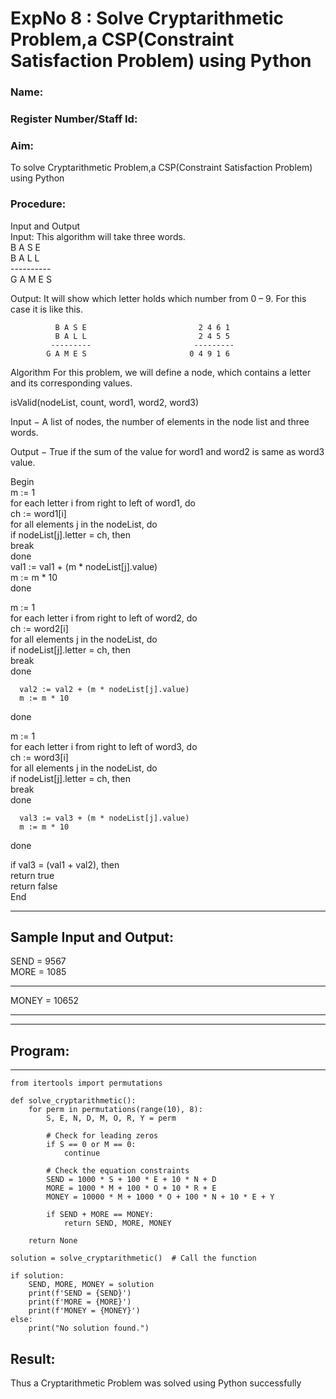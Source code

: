 <h1>ExpNo 8 : Solve Cryptarithmetic Problem,a CSP(Constraint Satisfaction Problem) using Python</h1> 
<h3>Name:               </h3>
<h3>Register Number/Staff Id:       </h3>
<H3>Aim:</H3>
<p>
    To solve Cryptarithmetic Problem,a CSP(Constraint Satisfaction Problem) using Python
</p>
<h3>Procedure:</h3>
Input and Output
<br>Input:
This algorithm will take three words.
<br> B A S E<br>
    B A L L<br>
           ----------<br>
           G A M E S<br>

Output:
It will show which letter holds which number from 0 – 9.
For this case it is like this.

              B A S E                         2 4 6 1
              B A L L                         2 4 5 5
             ---------                       ---------
            G A M E S                       0 4 9 1 6
Algorithm
For this problem, we will define a node, which contains a letter and its corresponding values.<br>

isValid(nodeList, count, word1, word2, word3)<br>

Input − A list of nodes, the number of elements in the node list and three words.<br>

Output − True if the sum of the value for word1 and word2 is same as word3 value.<br>

Begin<br>
   m := 1<br>
   for each letter i from right to left of word1, do<br>
      ch := word1[i]<br>
      for all elements j in the nodeList, do<br>
         if nodeList[j].letter = ch, then<br>
            break<br>
      done<br>
      val1 := val1 + (m * nodeList[j].value)<br>
      m := m * 10<br>
   done<br>

   m := 1<br>
   for each letter i from right to left of word2, do<br>
      ch := word2[i]<br>
      for all elements j in the nodeList, do<br>
         if nodeList[j].letter = ch, then<br>
            break<br>
      done<br>

      val2 := val2 + (m * nodeList[j].value)
      m := m * 10
   done<br>

   m := 1<br>
   for each letter i from right to left of word3, do<br>
      ch := word3[i]<br>
      for all elements j in the nodeList, do<br>
         if nodeList[j].letter = ch, then<br>
            break<br>
      done<br>

      val3 := val3 + (m * nodeList[j].value)
      m := m * 10
   done<br>

   if val3 = (val1 + val2), then<br>
      return true<br>
   return false<br>
End<br>
<hr>
<h2>Sample Input and Output:</h2>
SEND = 9567<br>
MORE = 1085<br>
<hr>
MONEY = 10652<br>
<hr>

<hr>
<h2>Program:</h2>
<hr>

```
from itertools import permutations 

def solve_cryptarithmetic():
    for perm in permutations(range(10), 8):
        S, E, N, D, M, O, R, Y = perm

        # Check for leading zeros
        if S == 0 or M == 0:
            continue

        # Check the equation constraints
        SEND = 1000 * S + 100 * E + 10 * N + D
        MORE = 1000 * M + 100 * O + 10 * R + E
        MONEY = 10000 * M + 1000 * O + 100 * N + 10 * E + Y

        if SEND + MORE == MONEY:
            return SEND, MORE, MONEY

    return None

solution = solve_cryptarithmetic()  # Call the function

if solution:
    SEND, MORE, MONEY = solution
    print(f'SEND = {SEND}')
    print(f'MORE = {MORE}')
    print(f'MONEY = {MONEY}')
else:
    print("No solution found.")
```


<h2>Result:</h2>
<p> Thus a Cryptarithmetic Problem was solved using Python successfully</p>
